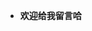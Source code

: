 - **欢迎给我留言哈**
<script src="https://utteranc.es/client.js"
        repo="hongchenkai/plcc"
        issue-term="pathname"
        theme="icy-dark"
        crossorigin="anonymous"
        async>
</script>
